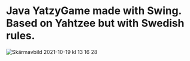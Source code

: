 # Java YatzyGame made with Swing. Based on Yahtzee but with Swedish rules.
![Skärmavbild 2021-10-19 kl  13 16 28](https://user-images.githubusercontent.com/89525012/137899195-b584a580-51b0-4700-b4c8-61ad0214ebd2.png)

